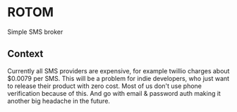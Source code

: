 # ROTOM

Simple SMS broker

## Context

Currently all SMS providers are expensive, for example twillio charges about $0.0079 per SMS. This will be a problem for indie developers, who just want to release their product with zero cost. Most of us don't use phone verification because of this. And go with email & password auth making it another big headache in the future.
